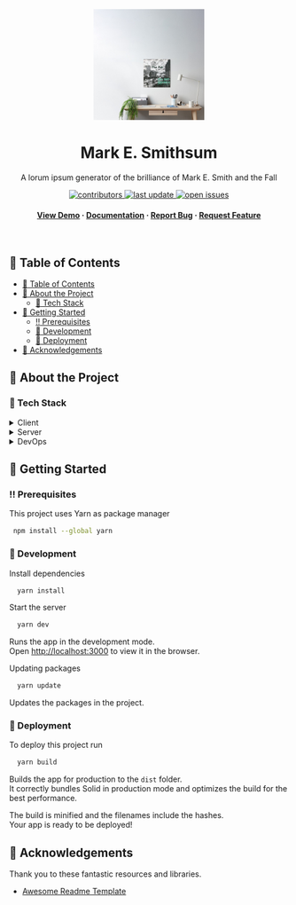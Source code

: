 <div align="center">

  <img src="src/images/the-fall-background-photo.jpg" alt="logo" width="200" height="auto" />
  <h1>Mark E. Smithsum</h1>
  
  <p>
    A lorum ipsum generator of the brilliance of Mark E. Smith and the Fall
  </p>
  
  
<!-- Badges -->
<p>
  <a href="https://github.com/victor-foster/mark-e-smithsum/graphs/contributors">
    <img src="https://img.shields.io/github/contributors/victor-foster/mark-e-smithsum" alt="contributors" />
  </a>
  <a href="">
    <img src="https://img.shields.io/github/last-commit/victor-foster/mark-e-smithsum" alt="last update" />
  </a>
  <a href="https://github.com/Louis3797/awesome-readme-template/issues/">
    <img src="https://img.shields.io/github/issues/Louis3797/awesome-readme-template" alt="open issues" />
  </a>
</p>
   
<h4>
    <a href="mark-e-smithsum.netlify.app/">View Demo</a>
  <span> · </span>
    <a href="https://github.com/victor-foster/mark-e-smithsum/">Documentation</a>
  <span> · </span>
    <a href="https://github.com/victor-foster/mark-e-smithsum/issues/">Report Bug</a>
  <span> · </span>
    <a href="https://github.com/victor-foster/mark-e-smithsum/issues/">Request Feature</a>
  </h4>
</div>

<br />

<!-- Table of Contents -->

## :notebook_with_decorative_cover: Table of Contents

- [:notebook_with_decorative_cover: Table of Contents](#notebook_with_decorative_cover-table-of-contents)
- [:star2: About the Project](#star2-about-the-project)
  - [:space_invader: Tech Stack](#space_invader-tech-stack)
- [:toolbox: Getting Started](#toolbox-getting-started)
  - [:bangbang: Prerequisites](#bangbang-prerequisites)
  - [:running: Development](#running-development)
  - [:triangular_flag_on_post: Deployment](#triangular_flag_on_post-deployment)
- [:gem: Acknowledgements](#gem-acknowledgements)

<!-- About the Project -->

## :star2: About the Project

<!-- TechStack -->

### :space_invader: Tech Stack

<details>
  <summary>Client</summary>
  <ul>
    <li><a href="https://www.typescriptlang.org/">Typescript</a></li>
    <li><a href="https://www.solidjs.com/">Solid.js</a></li>
    <li><a href="https://sass-lang.com//">Sass</a></li>
  </ul>
</details>

<details>
  <summary>Server</summary>
  <ul>
    <li><a href="https://www.typescriptlang.org/">Typescript</a></li>
  </ul>
</details>

<details>
  <summary>DevOps</summary>
  <ul>
    <li><a href="https://www.netlify.com/">Netlify</a></li>
  </ul>
</details>

<!-- Getting Started -->

## :toolbox: Getting Started

<!-- Prerequisites -->

### :bangbang: Prerequisites

This project uses Yarn as package manager

```bash
 npm install --global yarn
```

<!-- Running Tests

### :test_tube: Running Tests

To run tests, run the following command

```bash
  yarn test test
```
-->

<!-- Run Locally -->

### :running: Development

Install dependencies

```bash
  yarn install
```

Start the server

```bash
  yarn dev
```

Runs the app in the development mode.<br>
Open [http://localhost:3000](http://localhost:3000) to view it in the browser.

Updating packages

```bash
  yarn update
```

Updates the packages in the project.

<!-- Deployment -->

### :triangular_flag_on_post: Deployment

To deploy this project run

```bash
  yarn build
```

Builds the app for production to the `dist` folder.<br>
It correctly bundles Solid in production mode and optimizes the build for the best performance.

The build is minified and the filenames include the hashes.<br>
Your app is ready to be deployed!

<!-- Acknowledgments -->

## :gem: Acknowledgements

Thank you to these fantastic resources and libraries.

- [Awesome Readme Template](https://github.com/Louis3797/awesome-readme-template)
